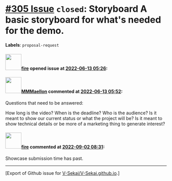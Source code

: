 # [\#305 Issue](https://github.com/V-Sekai/V-Sekai.github.io/issues/305) `closed`: Storyboard A basic storyboard for  what's needed for the demo.
**Labels**: `proposal-request`


#### <img src="https://avatars.githubusercontent.com/u/32321?u=c2e06a3d2b49a467aa907e54aa259516440267cc&v=4" width="50">[fire](https://github.com/fire) opened issue at [2022-06-13 05:26](https://github.com/V-Sekai/V-Sekai.github.io/issues/305):



#### <img src="https://avatars.githubusercontent.com/u/52807725?v=4" width="50">[MMMaellon](https://github.com/MMMaellon) commented at [2022-06-13 05:52](https://github.com/V-Sekai/V-Sekai.github.io/issues/305#issuecomment-1153500527):

Questions that need to be answered:

How long is the video?
When is the deadline?
Who is the audience?
Is it meant to show our current status or what the project will be?
Is it meant to show technical details or be more of a marketing thing to generate interest?

#### <img src="https://avatars.githubusercontent.com/u/32321?u=c2e06a3d2b49a467aa907e54aa259516440267cc&v=4" width="50">[fire](https://github.com/fire) commented at [2022-09-02 08:31](https://github.com/V-Sekai/V-Sekai.github.io/issues/305#issuecomment-1235225089):

Showcase submission time has past.


-------------------------------------------------------------------------------



[Export of Github issue for [V-Sekai/V-Sekai.github.io](https://github.com/V-Sekai/V-Sekai.github.io).]
